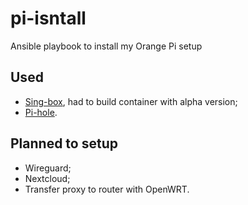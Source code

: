 # pi-isntall
Ansible playbook to install my Orange Pi setup

## Used

* [Sing-box](https://github.com/SagerNet/sing-box/releases), had to build container with alpha version;
* [Pi-hole](https://github.com/pi-hole/pi-hole).

## Planned to setup

* Wireguard;
* Nextcloud;
* Transfer proxy to router with OpenWRT.